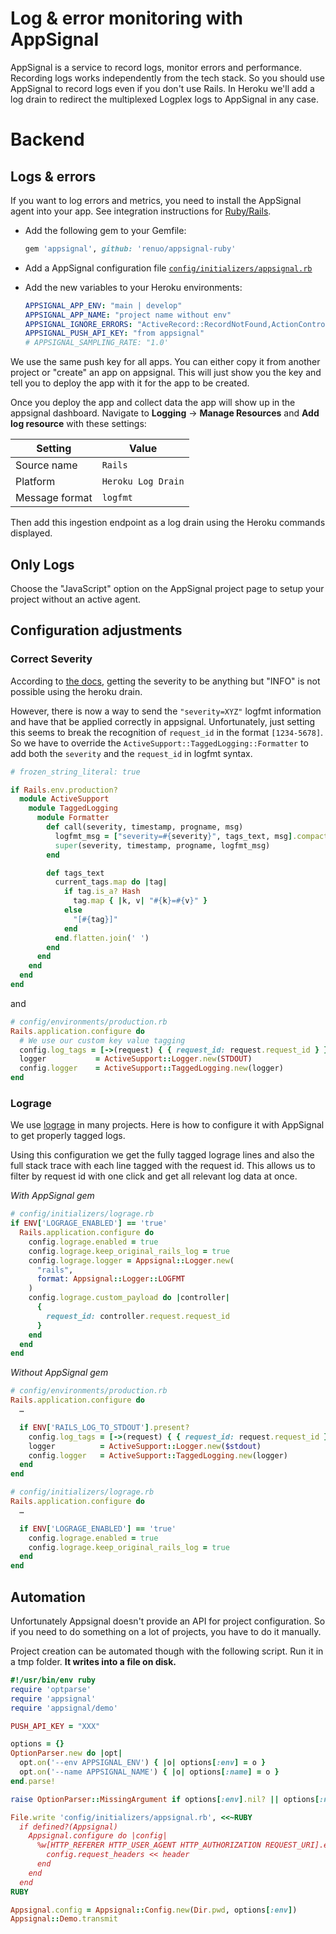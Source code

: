# Log & error monitoring with AppSignal

AppSignal is a service to record logs, monitor errors and performance.
Recording logs works independently from the tech stack. So you should use AppSignal
to record logs even if you don't use Rails. In Heroku we'll add a log drain to
redirect the multiplexed Logplex logs to AppSignal in any case.

# Backend

## Logs & errors

If you want to log errors and metrics, you need to install the AppSignal agent
into your app. See integration instructions for [Ruby/Rails](https://docs.appsignal.com/logging/platforms/integrations/ruby.html).

* Add the following gem to your Gemfile:
  ```ruby
  gem 'appsignal', github: 'renuo/appsignal-ruby'
  ```
* Add a AppSignal configuration file [`config/initializers/appsignal.rb`](../templates/config/initializers/appsignal.rb)
* Add the new variables to your Heroku environments:

  ```yml
  APPSIGNAL_APP_ENV: "main | develop"
  APPSIGNAL_APP_NAME: "project name without env"
  APPSIGNAL_IGNORE_ERRORS: "ActiveRecord::RecordNotFound,ActionController::UnknownFormat"
  APPSIGNAL_PUSH_API_KEY: "from appsignal"
  # APPSIGNAL_SAMPLING_RATE: "1.0'
  ```

We use the same push key for all apps. You can either copy it from another project or "create" an app on appsignal.
This will just show you the key and tell you to deploy the app with it for the app to be created.

Once you deploy the app and collect data the app will show up in the appsignal dashboard.
Navigate to **Logging** -> **Manage Resources** and **Add log resource** with these settings:

| Setting        | Value              |
| -------------- | ------------------ |
| Source name    | `Rails`            |
| Platform       | `Heroku Log Drain` |
| Message format | `logfmt`           |

Then add this ingestion endpoint as a log drain using the Heroku commands displayed.

## Only Logs

Choose the "JavaScript" option on the AppSignal project page to
setup your project without an active agent.

## Configuration adjustments

### Correct Severity

According to [the docs](https://docs.appsignal.com/logging/platforms/heroku.html), getting the severity to be anything but "INFO" is not possible using the heroku drain.

However, there is now a way to send the `"severity=XYZ"` logfmt information and have that be applied correctly in appsignal. Unfortunately, just setting this seems to break the recognition of `request_id` in the format `[1234-5678]`. So we have to override the `ActiveSupport::TaggedLogging::Formatter` to add both the `severity` and the `request_id` in logfmt syntax.

```ruby
# frozen_string_literal: true

if Rails.env.production?
  module ActiveSupport
    module TaggedLogging
      module Formatter
        def call(severity, timestamp, progname, msg)
          logfmt_msg = ["severity=#{severity}", tags_text, msg].compact.join(' ')
          super(severity, timestamp, progname, logfmt_msg)
        end

        def tags_text
          current_tags.map do |tag|
            if tag.is_a? Hash
              tag.map { |k, v| "#{k}=#{v}" }
            else
              "[#{tag}]"
            end
          end.flatten.join(' ')
        end
      end
    end
  end
end
```

and

```ruby
# config/environments/production.rb
Rails.application.configure do
  # We use our custom key value tagging
  config.log_tags = [->(request) { { request_id: request.request_id } }]
  logger           = ActiveSupport::Logger.new(STDOUT)
  config.logger    = ActiveSupport::TaggedLogging.new(logger)
end
```

### Lograge

We use [lograge](https://github.com/roidrage/lograge) in many projects. Here is how to configure
it with AppSignal to get properly tagged logs.

Using this configuration we get the fully tagged lograge lines and also
the full stack trace with each line tagged with the request id. This allows
us to filter by request id with one click and get all relevant log data at once.

_With AppSignal gem_

```ruby
# config/initializers/lograge.rb
if ENV['LOGRAGE_ENABLED'] == 'true'
  Rails.application.configure do
    config.lograge.enabled = true
    config.lograge.keep_original_rails_log = true
    config.lograge.logger = Appsignal::Logger.new(
      "rails",
      format: Appsignal::Logger::LOGFMT
    )
    config.lograge.custom_payload do |controller|
      {
        request_id: controller.request.request_id
      }
    end
  end
end
```

_Without AppSignal gem_

```ruby
# config/environments/production.rb
Rails.application.configure do
  …

  if ENV['RAILS_LOG_TO_STDOUT'].present?
    config.log_tags = [->(request) { { request_id: request.request_id } }]
    logger          = ActiveSupport::Logger.new($stdout)
    config.logger   = ActiveSupport::TaggedLogging.new(logger)
  end
end
```

```ruby
# config/initializers/lograge.rb
Rails.application.configure do
  …

  if ENV['LOGRAGE_ENABLED'] == 'true'
    config.lograge.enabled = true
    config.lograge.keep_original_rails_log = true
  end
end
```

## Automation

Unfortunately Appsignal doesn't provide an API for project configuration.
So if you need to do something on a lot of projects, you have to do it manually.

Project creation can be automated though with the following script.
Run it in a tmp folder. **It writes into a file on disk.**

```rb
#!/usr/bin/env ruby
require 'optparse'
require 'appsignal'
require 'appsignal/demo'

PUSH_API_KEY = "XXX"

options = {}
OptionParser.new do |opt|
  opt.on('--env APPSIGNAL_ENV') { |o| options[:env] = o }
  opt.on('--name APPSIGNAL_NAME') { |o| options[:name] = o }
end.parse!

raise OptionParser::MissingArgument if options[:env].nil? || options[:name].nil?

File.write 'config/initializers/appsignal.rb', <<~RUBY
  if defined?(Appsignal)
    Appsignal.configure do |config|
      %w[HTTP_REFERER HTTP_USER_AGENT HTTP_AUTHORIZATION REQUEST_URI].each do |header|
        config.request_headers << header
      end
    end
  end
RUBY

Appsignal.config = Appsignal::Config.new(Dir.pwd, options[:env])
Appsignal::Demo.transmit
```
